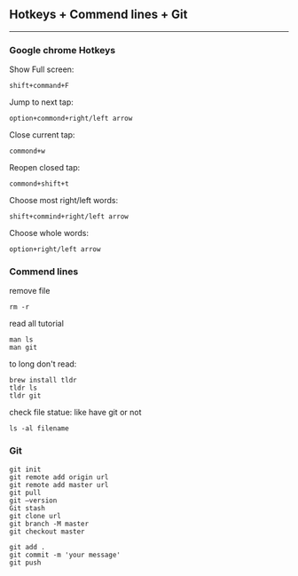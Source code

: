 ## Hotkeys + Commend lines + Git
---

### Google chrome Hotkeys 

Show Full screen: 
```
shift+command+F
```

Jump to next tap:
```
option+commond+right/left arrow
```

Close current tap:
```
commond+w
```

Reopen closed tap:
```
commond+shift+t
```

Choose most right/left words:
```
shift+commind+right/left arrow
```

Choose whole words:
```
option+right/left arrow
```


### Commend lines

remove file
```
rm -r
```

read all tutorial
```
man ls 
man git
```

to long don't read: 
```
brew install tldr
tldr ls
tldr git
```

check file statue: like have git or not
```
ls -al filename
```

### Git

```
git init
git remote add origin url
git remote add master url
git pull
git —version
Git stash
git clone url
git branch -M master 
git checkout master

git add .
git commit -m 'your message'
git push 
```
